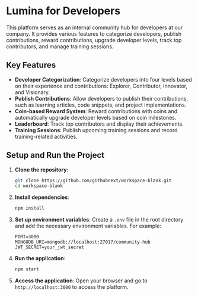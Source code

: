 # Lumina for Developers

This platform serves as an internal community hub for developers at our company. It provides various features to categorize developers, publish contributions, reward contributions, upgrade developer levels, track top contributors, and manage training sessions.

## Key Features

- **Developer Categorization**: Categorize developers into four levels based on their experience and contributions: Explorer, Contributor, Innovator, and Visionary.
- **Publish Contributions**: Allow developers to publish their contributions, such as learning articles, code snippets, and project implementations.
- **Coin-based Reward System**: Reward contributions with coins and automatically upgrade developer levels based on coin milestones.
- **Leaderboard**: Track top contributors and display their achievements.
- **Training Sessions**: Publish upcoming training sessions and record training-related activities.

## Setup and Run the Project

1. **Clone the repository**:
   ```bash
   git clone https://github.com/githubnext/workspace-blank.git
   cd workspace-blank
   ```

2. **Install dependencies**:
   ```bash
   npm install
   ```

3. **Set up environment variables**:
   Create a `.env` file in the root directory and add the necessary environment variables. For example:
   ```
   PORT=3000
   MONGODB_URI=mongodb://localhost:27017/community-hub
   JWT_SECRET=your_jwt_secret
   ```

4. **Run the application**:
   ```bash
   npm start
   ```

5. **Access the application**:
   Open your browser and go to `http://localhost:3000` to access the platform.
